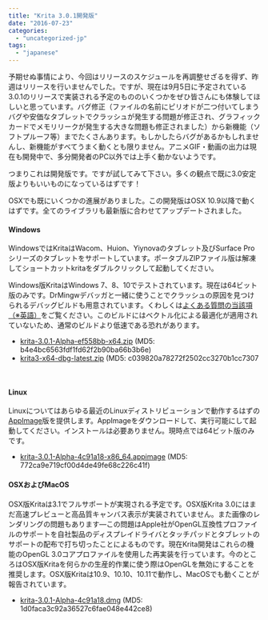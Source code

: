 ```yaml
---
title: "Krita 3.0.1開発版"
date: "2016-07-23"
categories: 
  - "uncategorized-jp"
tags: 
  - "japanese"
---
```


予期せぬ事情により、今回はリリースのスケジュールを再調整せざるを得ず、昨週はリリースを行いませんでした。ですが、現在は9月5日に予定されている3.0.1のリリースで実装される予定のもののいくつかをぜひ皆さんにも体験してほしいと思っています。バグ修正（ファイルの名前にピリオドが二つ付いてしまうバグや安価なタブレットでクラッシュが発生する問題が修正され、グラフィックカードでメモリリークが発生する大きな問題も修正されました）から新機能（ソフトプルーフ等）までたくさんあります。もしかしたらバグがあるかもしれませんし、新機能がすべてうまく動くとも限りません。アニメGIF・動画の出力は現在も開発中で、多分開発者のPC以外では上手く動かないようです。

つまりこれは開発版です。ですが試してみて下さい。多くの観点で既に3.0安定版よりもいいものになっているはずです！

OSXでも既にいくつかの進展がありました。この開発版はOSX 10.9以降で動くはずです。全てのライブラリも最新版に合わせてアップデートされました。

#### Windows

WindowsではKritaはWacom、Huion、Yiynovaのタブレット及びSurface Proシリーズのタブレットをサポートしています。ポータブルZIPファイル版は解凍してショートカットkritaをダブルクリックして起動してください。

Windows版KritaはWindows 7、8、10でテストされています。現在は64ビット版のみです。DrMingwデバッガと一緒に使うことでクラッシュの原因を見つけられるデバッグビルドも用意されています。くわしくは[よくある質問の当該項（※英語）](https://docs.krita.org/KritaFAQ#How_can_I_produce_a_backtrace_on_Windows.3F)をご覧ください。このビルドにはベクトル化による最適化が適用されていないため、通常のビルドより低速である恐れがあります。

- [krita-3.0.1-Alpha-ef558bb-x64.zip](http://files.kde.org/krita/3/windows/devbuilds/krita-3.0.1-Alpha-ef558bb-x64.zip) (MD5: b4e4bc6563fdf1fd62f2b90ba66b3b6e)
- [krita3-x64-dbg-latest.zip](http://files.kde.org/krita/3/windows/debugbuilds/krita3-x64-dbg-latest.zip) (MD5: c039820a78272f2502cc3270b1cc7307

 

#### Linux

Linuxについてはあらゆる最近のLinuxディストリビューションで動作するはずの[AppImage](http://appimage.org/)版を提供します。AppImageをダウンロードして、実行可能にして起動してください。インストールは必要ありません。現時点では64ビット版のみです。

- [krita-3.0.1-Alpha-4c91a18-x86\_64.appimage](http://files.kde.org/krita/3/linux/devbuilds/krita-3.0.1-Alpha-4c91a18-x86_64.appimage) (MD5: 772ca9e719cf00d4de49fe68c226c41f)

#### OSXおよびMacOS

OSX版Kritaは3.1でフルサポートが実現される予定です。OSX版Krita 3.0にはまだ高速プレビューと高品質キャンバス表示が実装されていません。また画像のレンダリングの問題もあります―この問題はApple社がOpenGL互換性プロファイルのサポートを自社製品のディスプレイドライバとタッチパッドとタブレットのサポートの配布で打ち切ったことによるものです。現在Krita開発はこれらの機能のOpenGL 3.0コアプロファイルを使用した再実装を行っています。今のところはOSX版Kritaを何らかの生産的作業に使う際はOpenGLを無効にすることを推奨します。OSX版Kritaは10.9、10.10、10.11で動作し、MacOSでも動くことが報告されています。

- [krita-3.0.1-Alpha-4c91a18.dmg](http://files.kde.org/krita/3/osx/devbuilds/krita-3.0.1-Alpha-4c91a18.dmg) (MD5: 1d0faca3c92a36527c6fae048e442ce8)

